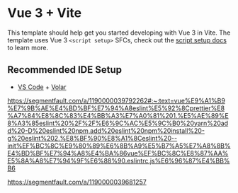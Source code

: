 # Vue 3 + Vite

This template should help get you started developing with Vue 3 in Vite. The template uses Vue 3 `<script setup>` SFCs, check out the [script setup docs](https://v3.vuejs.org/api/sfc-script-setup.html#sfc-script-setup) to learn more.

## Recommended IDE Setup

- [VS Code](https://code.visualstudio.com/) + [Volar](https://marketplace.visualstudio.com/items?itemName=Vue.volar)

[//]: # (配置地址)
https://segmentfault.com/a/1190000039792262#:~:text=vue%E9%A1%B9%E7%9B%AE%E4%BD%BF%E7%94%A8eslint%E5%92%8Cprettier%E8%A7%84%E8%8C%83%E4%BB%A3%E7%A0%81%201.%E5%AE%89%E8%A3%85eslint%20%2F%2F%E6%9C%AC%E5%9C%B0%20yarn%20add%20-D%20eslint%20npm,add%20eslint%20npm%20install%20-g%20eslint%202.%E8%BF%90%E8%A1%8Ceslint%20--init%EF%BC%8C%E9%80%89%E6%8B%A9%E5%B7%A5%E7%A8%8B%E4%BD%BF%E7%94%A8%E4%BA%86vue%EF%BC%8C%E8%87%AA%E5%8A%A8%E7%94%9F%E6%88%90.eslintrc.js%E6%96%87%E4%BB%B6

[//]: # (详细地址)
https://segmentfault.com/a/1190000039681257
